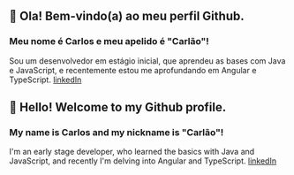 ## 👋 Ola! Bem-vindo(a) ao meu perfil Github.
### Meu nome é Carlos e meu apelido é "Carlão"!

Sou um desenvolvedor em estágio inicial, que aprendeu as bases com Java e JavaScript, e recentemente estou me aprofundando em Angular e TypeScript. 
[linkedIn](https://www.linkedin.com/in/carlos-f-relter-pedro-b3378a211/)

## 👋 Hello! Welcome to my Github profile.
### My name is Carlos and my nickname is "Carlão"!

I'm an early stage developer, who learned the basics with Java and JavaScript, and recently I'm delving into Angular and TypeScript.
[linkedIn](https://www.linkedin.com/in/carlos-f-relter-pedro-b3378a211/)
